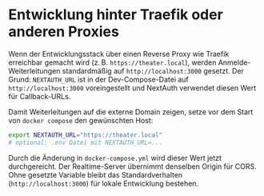 # Entwicklung hinter Traefik oder anderen Proxies

Wenn der Entwicklungsstack über einen Reverse Proxy wie Traefik erreichbar gemacht wird (z. B. `https://theater.local`),
werden Anmelde-Weiterleitungen standardmäßig auf `http://localhost:3000` gesetzt. Der Grund: `NEXTAUTH_URL` ist in der
Dev-Compose-Datei auf `http://localhost:3000` voreingestellt und NextAuth verwendet diesen Wert für Callback-URLs.

Damit Weiterleitungen auf die externe Domain zeigen, setze vor dem Start von `docker compose` den gewünschten Host:

```bash
export NEXTAUTH_URL="https://theater.local"
# optional: .env Datei mit NEXTAUTH_URL=...
```

Durch die Änderung in `docker-compose.yml` wird dieser Wert jetzt durchgereicht. Der Realtime-Server übernimmt denselben
Origin für CORS. Ohne gesetzte Variable bleibt das Standardverhalten (`http://localhost:3000`) für lokale Entwicklung
bestehen.
